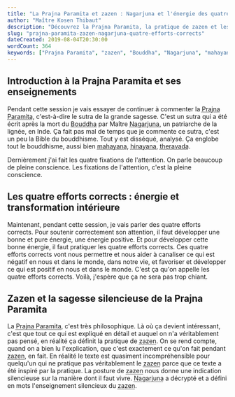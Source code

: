 ```yaml
---
title: "La Prajna Paramita et zazen : Nagarjuna et l'énergie des quatre efforts corrects"
author: "Maître Kosen Thibaut"
description: "Découvrez la Prajna Paramita, la pratique de zazen et les quatre efforts corrects selon Nagarjuna, patriarche bouddhiste."
slug: "prajna-paramita-zazen-nagarjuna-quatre-efforts-corrects"
dateCreated: 2019-08-04T20:30:00
wordCount: 364
keywords: ["Prajna Paramita", "zazen", "Bouddha", "Nagarjuna", "mahayana", "hinayana", "theravada", "quatre efforts corrects", "pleine conscience", "énergie pure"]
---
```


## Introduction à la Prajna Paramita et ses enseignements

Pendant cette session je vais essayer de continuer à commenter la <abbr title="Sagesse transcendante.">Prajna Paramita</abbr>, c'est-à-dire le sutra de la grande sagesse. C'est un sutra qui a été écrit après la mort du <abbr title="Celui qui a atteint l’éveil.">Bouddha</abbr> par Maître <abbr title="Fondateur de l'école Madhyamaka et patriarche bouddhiste indien.">Nagarjuna</abbr>, un patriarche de la lignée, en Inde. Ça fait pas mal de temps que je commente ce sutra, c'est un peu la Bible du bouddhisme. Tout y est disséqué, analysé. Ça englobe tout le bouddhisme, aussi bien <abbr title="Grand véhicule.">mahayana</abbr>, <abbr title="Petit véhicule.">hinayana</abbr>, <abbr title="École ancienne du bouddhisme.">theravada</abbr>.

Dernièrement j'ai fait les quatre fixations de l'attention. On parle beaucoup de pleine conscience. Les fixations de l'attention, c'est la pleine conscience.

## Les quatre efforts corrects : énergie et transformation intérieure

Maintenant, pendant cette session, je vais parler des quatre efforts corrects. Pour soutenir correctement son attention, il faut développer une bonne et pure énergie, une énergie positive. Et pour développer cette bonne énergie, il faut pratiquer les quatre efforts corrects. Ces quatre efforts corrects vont nous permettre et nous aider à canaliser ce qui est négatif en nous et dans le monde, dans notre vie, et favoriser et développer ce qui est positif en nous et dans le monde. C'est ça qu'on appelle les quatre efforts corrects. Voilà, j'espère que ça ne sera pas trop chiant.

## Zazen et la sagesse silencieuse de la Prajna Paramita

La <abbr title="Sagesse transcendante.">Prajna Paramita</abbr>, c'est très philosophique. Là où ça devient intéressant, c'est que tout ce qui est expliqué en détail et auquel on n'a véritablement pas pensé, en réalité ça définit la pratique de <abbr title="Méditation assise.">zazen</abbr>. On se rend compte, quand on a bien lu l'explication, que c'est exactement ce qu'on fait pendant <abbr title="Méditation assise.">zazen</abbr>, en fait. En réalité le texte est quasiment incompréhensible pour quelqu'un qui ne pratique pas véritablement le <abbr title="Méditation assise.">zazen</abbr> parce que ce texte a été inspiré par la pratique. La posture de <abbr title="Méditation assise.">zazen</abbr> nous donne une indication silencieuse sur la manière dont il faut vivre. <abbr title="Fondateur de l'école Madhyamaka et patriarche bouddhiste indien.">Nagarjuna</abbr> a décrypté et a défini en mots l'enseignement silencieux du <abbr title="Méditation assise.">zazen</abbr>.
